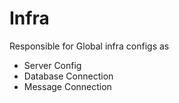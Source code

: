# Infra

Responsible for Global infra configs as 
- Server Config
- Database Connection
- Message Connection
